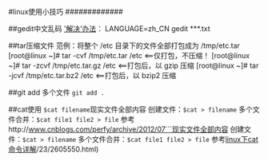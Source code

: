 #linux使用小技巧
#############


##gedit中文乱码
['解决'办法](http://www.v2ex.com/t/114645)：
LANGUAGE=zh_CN gedit ***.txt

##tar压缩文件
范例：将整个 /etc 目录下的文件全部打包成为 /tmp/etc.tar
[root@linux ~]# tar -cvf /tmp/etc.tar /etc <==仅打包，不压缩！
[root@linux ~]# tar -zcvf /tmp/etc.tar.gz /etc <==打包后，以 gzip 压缩
[root@linux ~]# tar -jcvf /tmp/etc.tar.bz2 /etc <==打包后，以 bzip2 压缩 

##git add 多个文件
```git add .```

##cat使用
```$cat filename```现实文件全部内容
创建文件：```$cat > filename```
多个文件合并：```$cat file1 file2 > file```
参考http://www.cnblogs.com/perfy/archive/2012/07```现实文件全部内容
创建文件：```$cat > filename```
多个文件合并：```$cat file1 file2 > file```
参考[linux下cat命令详解](http://www.cnblogs.com/perfy/archive/2012/07/23/2605550.html)/23/2605550.html)

